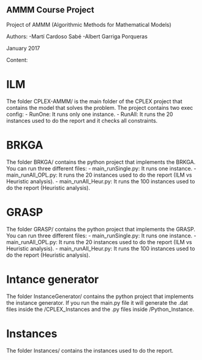 ## AMMM Course Project ##
Project of AMMM (Algorithmic Methods for Mathematical Models)

Authors:
    -Martí Cardoso Sabé 
    -Albert Garriga Porqueras

January 2017

Content:
# ILM #
The folder CPLEX-AMMM/ is the main folder of the CPLEX project that contains the model that solves the problem. 
The project contains two exec config: 
    - RunOne: It runs only one instance.
    - RunAll: It runs the 20 instances used to do the report and it checks all constraints.

# BRKGA #
The folder BRKGA/ contains the python project that implements the BRKGA. 
You can run three different files:
    - main_runSingle.py: It runs one instance.
    - main_runAll_OPL.py: It runs the 20 instances used to do the report (ILM vs Heuristic analysis).
    - main_runAll_Heur.py: It runs the 100 instances used to do the report (Heuristic analysis).

# GRASP #
The folder GRASP/ contains the python project that implements the GRASP. 
You can run three different files:
    - main_runSingle.py: It runs one instance.
    - main_runAll_OPL.py: It runs the 20 instances used to do the report (ILM vs Heuristic analysis).
    - main_runAll_Heur.py: It runs the 100 instances used to do the report (Heuristic analysis).

# Intance generator #
The folder InstanceGenerator/ contains the python project that implements the instance generator.
If you run the main.py file it will generate the .dat files inside the /CPLEX_Instances and the .py files inside /Python_Instance.

# Instances #
The folder Instances/ contains the instances used to do the report.